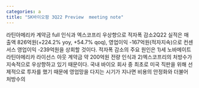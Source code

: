 ```yaml
---
categories: a
title: "SK바이오팜 3Q22 Preview  meeting note"
---
```

라틴아메리카 계약금 full 인식과 엑스코프리 우상향으로 적자폭 감소2Q22 실적은 매출액 826억원(+224.2% yoy, +54.7% qoq), 영업이익 -167억원(적자지속)으로 컨센서스 영업이익 -239억원을 상회할 것이다. 적자폭 감소의 주요 원인은 1)세 노바메이트라틴아메리카 라이선스 아웃 계약금 약 200억원 전량 인식과 2)엑스코프리의 처방수가 지속적으로 우상향하고 있기 때문이다. 국내 바이오 회사 중 최초로 미국 직판을 위해 선제적으로 투자를 했기 때문에 영업망을 다지는 시기가 지나면 비용의 안정화와 더불어 처방수의